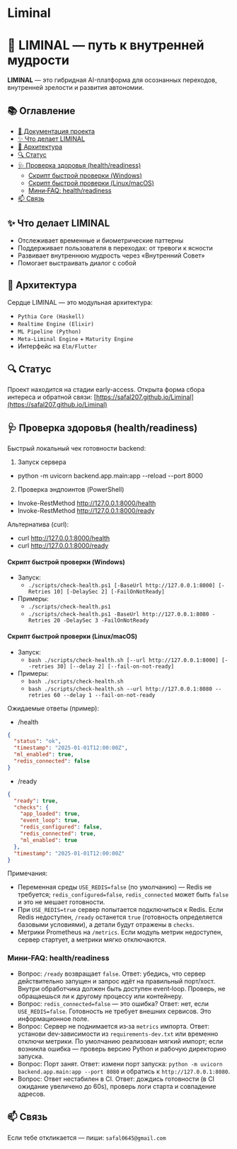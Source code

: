 # Liminal
# 🌌 LIMINAL — путь к внутренней мудрости

**LIMINAL** — это гибридная AI-платформа для осознанных переходов, внутренней зрелости и развития автономии.

## 📚 Оглавление
- [📘 Документация проекта](docs/README.md)
- [✨ Что делает LIMINAL](#-что-делает-liminal)
- [🧠 Архитектура](#-архитектура)
- [🔍 Статус](#-статус)
- [🩺 Проверка здоровья (health/readiness)](#-проверка-здоровья-healthreadiness)
  - [Скрипт быстрой проверки (Windows)](#скрипт-быстрой-проверки-windows)
  - [Скрипт быстрой проверки (Linux/macOS)](#скрипт-быстрой-проверки-linuxmacos)
  - [Мини‑FAQ: health/readiness](#мини‑faq-healthreadiness)
- [📫 Связь](#-связь)

## ✨ Что делает LIMINAL

- Отслеживает временные и биометрические паттерны
- Поддерживает пользователя в переходах: от тревоги к ясности
- Развивает внутреннюю мудрость через «Внутренний Совет»
- Помогает выстраивать диалог с собой

## 🧠 Архитектура

Сердце LIMINAL — это модульная архитектура:
- `Pythia Core (Haskell)`
- `Realtime Engine (Elixir)`
- `ML Pipeline (Python)`
- `Meta-Liminal Engine` + `Maturity Engine`
- Интерфейс на `Elm/Flutter`

## 🔍 Статус

Проект находится на стадии early-access.
Открыта форма сбора интереса и обратной связи: [https://safal207.github.io/Liminal](https://safal207.github.io/Liminal)

## 🩺 Проверка здоровья (health/readiness)

Быстрый локальный чек готовности backend:

1) Запуск сервера
- python -m uvicorn backend.app.main:app --reload --port 8000

2) Проверка эндпоинтов (PowerShell)
- Invoke-RestMethod http://127.0.0.1:8000/health
- Invoke-RestMethod http://127.0.0.1:8000/ready

Альтернатива (curl):
- curl http://127.0.0.1:8000/health
- curl http://127.0.0.1:8000/ready

#### Скрипт быстрой проверки (Windows)

- Запуск:
  - `./scripts/check-health.ps1 [-BaseUrl http://127.0.0.1:8000] [-Retries 10] [-DelaySec 2] [-FailOnNotReady]`
- Примеры:
  - `./scripts/check-health.ps1`
  - `./scripts/check-health.ps1 -BaseUrl http://127.0.0.1:8080 -Retries 20 -DelaySec 3 -FailOnNotReady`

#### Скрипт быстрой проверки (Linux/macOS)

- Запуск:
  - `bash ./scripts/check-health.sh [--url http://127.0.0.1:8000] [--retries 30] [--delay 2] [--fail-on-not-ready]`
- Примеры:
  - `bash ./scripts/check-health.sh`
  - `bash ./scripts/check-health.sh --url http://127.0.0.1:8080 --retries 60 --delay 1 --fail-on-not-ready`

Ожидаемые ответы (пример):

- /health

```json
{
  "status": "ok",
  "timestamp": "2025-01-01T12:00:00Z",
  "ml_enabled": true,
  "redis_connected": false
}
```

- /ready

```json
{
  "ready": true,
  "checks": {
    "app_loaded": true,
    "event_loop": true,
    "redis_configured": false,
    "redis_connected": true,
    "ml_enabled": true
  },
  "timestamp": "2025-01-01T12:00:00Z"
}
```

Примечания:
- Переменная среды `USE_REDIS=false` (по умолчанию) — Redis не требуется; `redis_configured=false`, `redis_connected` может быть `false` и это не мешает готовности.
- При `USE_REDIS=true` сервер попытается подключиться к Redis. Если Redis недоступен, `/ready` останется `true` (готовность определяется базовыми условиями), а детали будут отражены в `checks`.
- Метрики Prometheus на `/metrics`. Если модуль метрик недоступен, сервер стартует, а метрики мягко отключаются.

### Мини‑FAQ: health/readiness

- Вопрос: `/ready` возвращает `false`.
  Ответ: убедись, что сервер действительно запущен и запрос идёт на правильный порт/хост. Внутри обработчика должен быть доступен event‑loop. Проверь, не обращаешься ли к другому процессу или контейнеру.
- Вопрос: `redis_connected=false` — это ошибка?
  Ответ: нет, если `USE_REDIS=false`. Готовность не требует внешних сервисов. Это информационное поле.
- Вопрос: Сервер не поднимается из‑за `metrics` импорта.
  Ответ: установи dev‑зависимости из `requirements-dev.txt` или временно отключи метрики. По умолчанию реализован мягкий импорт; если возникла ошибка — проверь версию Python и рабочую директорию запуска.
- Вопрос: Порт занят.
  Ответ: измени порт запуска: `python -m uvicorn backend.app.main:app --port 8080` и обратись к `http://127.0.0.1:8080`.
- Вопрос: Ответ нестабилен в CI.
  Ответ: дождись готовности (в CI ожидание увеличено до 60s), проверь логи старта и совпадение адресов.

## 📫 Связь

Если тебе откликается — пиши: `safal0645@gmail.com`
